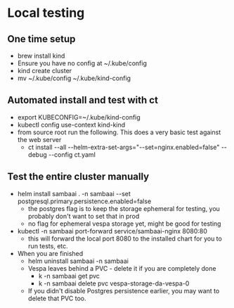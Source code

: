 # Local testing

## One time setup
* brew install kind
* Ensure you have no config at ~/.kube/config
* kind create cluster
* mv ~/.kube/config ~/.kube/kind-config

## Automated install and test with ct
* export KUBECONFIG=~/.kube/kind-config
* kubectl config use-context kind-kind
* from source root run the following. This does a very basic test against the web server
  * ct install --all --helm-extra-set-args="--set=nginx.enabled=false" --debug --config ct.yaml

## Test the entire cluster manually
* helm install sambaai . -n sambaai --set postgresql.primary.persistence.enabled=false
  * the postgres flag is to keep the storage ephemeral for testing, you probably don't want to set that in prod
  * no flag for ephemeral vespa storage yet, might be good for testing
* kubectl -n sambaai port-forward service/sambaai-nginx 8080:80
  * this will forward the local port 8080 to the installed chart for you to run tests, etc.
* When you are finished
  * helm uninstall sambaai -n sambaai
  * Vespa leaves behind a PVC - delete it if you are completely done
    * k -n sambaai get pvc
    * k -n sambaai delete pvc vespa-storage-da-vespa-0
  * If you didn't disable Postgres persistence earlier, you may want to delete that PVC too.